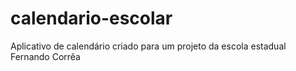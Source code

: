 # calendario-escolar
Aplicativo de calendário criado para um projeto da escola estadual Fernando Corrêa
